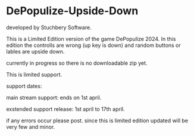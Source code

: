 # DePopulize-Upside-Down

developed by Stuchbery Software.

This is a Limited Edition version of the game DePopulize 2024.
In this edition the controlls are wrong (up key is down) and random buttons or lables are upside down.

currently in progress so there is no downloadable zip yet.

This is limited support.

support dates:

main stream support: ends on 1st april.

exstended support release: 1st april to 17th april.

if any errors occur please post.
since this is limited edition updated will be very few and minor.
